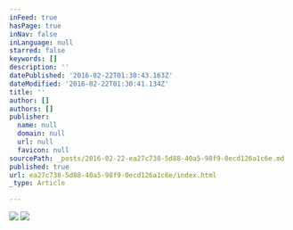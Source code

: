 ```yaml
---
inFeed: true
hasPage: true
inNav: false
inLanguage: null
starred: false
keywords: []
description: ''
datePublished: '2016-02-22T01:30:43.163Z'
dateModified: '2016-02-22T01:30:41.134Z'
title: ''
author: []
authors: []
publisher:
  name: null
  domain: null
  url: null
  favicon: null
sourcePath: _posts/2016-02-22-ea27c738-5d88-40a5-98f9-0ecd126a1c6e.md
published: true
url: ea27c738-5d88-40a5-98f9-0ecd126a1c6e/index.html
_type: Article

---
```

![](https://the-grid-user-content.s3-us-west-2.amazonaws.com/edd527d7-7756-43c4-9c19-dcf3e334e485.gif)
![](https://the-grid-user-content.s3-us-west-2.amazonaws.com/37dbf265-6abd-4fca-994c-aee147198434.gif)